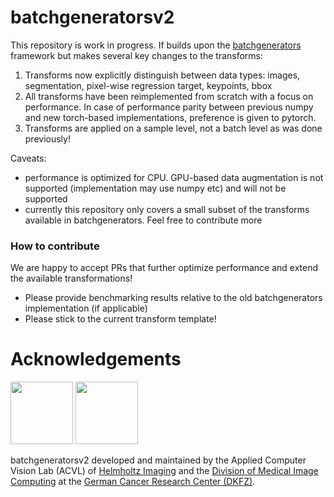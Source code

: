 # batchgeneratorsv2
This repository is work in progress. If builds upon the [batchgenerators](https://github.com/MIC-DKFZ/batchgenerators) 
framework but makes several key changes to the transforms:

1. Transforms now explicitly distinguish between data types: images, segmentation, pixel-wise regression target, keypoints, bbox
2. All transforms have been reimplemented from scratch with a focus on performance. In case of performance parity 
between previous numpy and new torch-based implementations, preference is given to pytorch. 
3. Transforms are applied on a sample level, not a batch level as was done previously!

Caveats:
- performance is optimized for CPU. GPU-based data augmentation is not supported (implementation may use numpy etc) and will not be supported
- currently this repository only covers a small subset of the transforms available in batchgenerators. Feel free to contribute more

### How to contribute
We are happy to accept PRs that further optimize performance and extend the available transformations!

- Please provide benchmarking results relative to the old batchgenerators implementation (if applicable)
- Please stick to the current transform template!

# Acknowledgements
<img src="assets/HI_Logo.png" height="100px" />

<img src="assets/dkfz_logo.png" height="100px" />

batchgeneratorsv2 developed and maintained by the Applied Computer Vision Lab (ACVL) of [Helmholtz Imaging](http://helmholtz-imaging.de) 
and the [Division of Medical Image Computing](https://www.dkfz.de/en/mic/index.php) at the 
[German Cancer Research Center (DKFZ)](https://www.dkfz.de/en/index.html).
